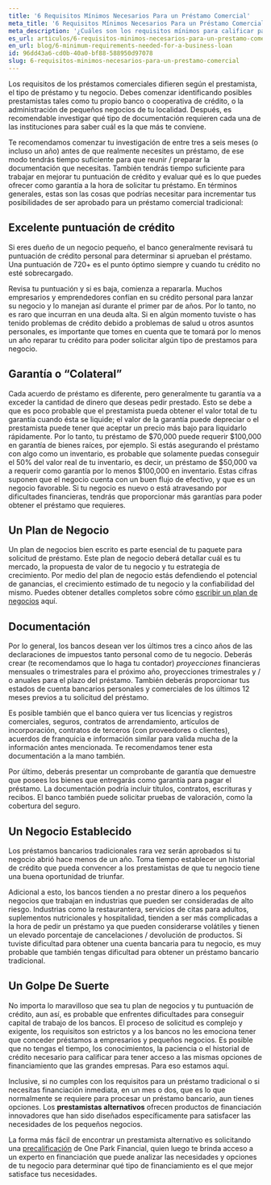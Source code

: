 ```yaml
---
title: '6 Requisitos Mínimos Necesarios Para un Préstamo Comercial'
meta_title: '6 Requisitos Mínimos Necesarios Para un Préstamo Comercial'
meta_description: '¿Cuáles son los requisitos mínimos para calificar para un préstamo para pequeños negocios? Un excelente historial de crédito, garantías, un negocio establecido, mucha documentación y un poco de suerte.'
es_url: articulos/6-requisitos-minimos-necesarios-para-un-prestamo-comercial
en_url: blog/6-minimum-requirements-needed-for-a-business-loan
id: 96dd43a6-cd0b-40a0-bf88-588950d97078
slug: 6-requisitos-minimos-necesarios-para-un-prestamo-comercial
---
```

<p>Los requisitos de los pr&eacute;stamos comerciales difieren seg&uacute;n el prestamista, el tipo de pr&eacute;stamo y tu negocio. Debes comenzar identificando posibles prestamistas tales como tu propio banco o cooperativa de cr&eacute;dito, o la administraci&oacute;n de peque&ntilde;os negocios de tu localidad. Despu&eacute;s, es recomendable investigar qu&eacute; tipo de documentaci&oacute;n requieren cada una de las instituciones para saber cu&aacute;l es la que m&aacute;s te conviene.</p>

<p>Te recomendamos comenzar tu investigaci&oacute;n de entre tres a seis meses (o incluso un a&ntilde;o) antes de que realmente necesites un pr&eacute;stamo, de ese modo tendr&aacute;s tiempo suficiente para que reunir / preparar la documentaci&oacute;n que necesitas. Tambi&eacute;n tendr&aacute;s tiempo suficiente para trabajar en mejorar tu puntuaci&oacute;n de cr&eacute;dito y evaluar qu&eacute; es lo que puedes ofrecer como garant&iacute;a a la hora de solicitar tu pr&eacute;stamo. En t&eacute;rminos generales, estas son las cosas que podr&iacute;as necesitar para incrementar tus posibilidades de ser aprobado para un pr&eacute;stamo comercial tradicional:</p>

<h2>Excelente puntuaci&oacute;n de cr&eacute;dito</h2>

<p>Si eres due&ntilde;o de un negocio peque&ntilde;o, el banco generalmente revisar&aacute; tu puntuaci&oacute;n de cr&eacute;dito personal para determinar si aprueban el pr&eacute;stamo. Una puntuaci&oacute;n de 720+ es el punto &oacute;ptimo siempre y cuando tu cr&eacute;dito no est&eacute; sobrecargado.</p>

<p>Revisa tu puntuaci&oacute;n y si es baja, comienza a repararla. Muchos empresarios y emprendedores conf&iacute;an en su cr&eacute;dito personal para lanzar su negocio y lo manejan as&iacute; durante el primer par de a&ntilde;os. Por lo tanto, no es raro que incurran en una deuda alta. Si en alg&uacute;n momento tuviste o has tenido problemas de cr&eacute;dito debido a problemas de salud u otros asuntos personales, es importante que tomes en cuenta que te tomar&aacute; por lo menos un a&ntilde;o reparar tu cr&eacute;dito para poder solicitar alg&uacute;n tipo de prestamos para negocio.</p>

<h2>Garant&iacute;a o &ldquo;Colateral&rdquo;</h2>

<p>Cada acuerdo de pr&eacute;stamo es diferente, pero generalmente tu garant&iacute;a va a exceder la cantidad de dinero que deseas pedir prestado. Esto se debe a que es poco probable que el prestamista pueda obtener el valor total de tu garant&iacute;a cuando &eacute;sta se liquide; el valor de la garant&iacute;a puede depreciar o el prestamista puede tener que aceptar un precio m&aacute;s bajo para liquidarlo r&aacute;pidamente. Por lo tanto, tu pr&eacute;stamo de $70,000 puede requerir $100,000 en garant&iacute;a de bienes ra&iacute;ces, por ejemplo. Si est&aacute;s asegurando el pr&eacute;stamo con algo como un inventario, es probable que solamente puedas conseguir el 50% del valor real de tu inventario, es decir, un pr&eacute;stamo de $50,000 va a requerir como garant&iacute;a por lo menos $100,000 en inventario. Estas cifras suponen que el negocio cuenta con un buen flujo de efectivo, y que es un negocio favorable. Si tu negocio es nuevo o est&aacute; atravesando por dificultades financieras, tendr&aacute;s que proporcionar m&aacute;s garant&iacute;as para poder obtener el pr&eacute;stamo que requieres.</p>

<h2>Un Plan de Negocio</h2>

<p>Un plan de negocios bien escrito es parte esencial de tu paquete para solicitud de pr&eacute;stamo. Este plan de negocio deber&aacute; detallar cu&aacute;l es tu mercado, la propuesta de valor de tu negocio y tu estrategia de crecimiento. Por medio del plan de negocio est&aacute;s defendiendo el potencial de ganancias, el crecimiento estimado de tu negocio y la confiabilidad del mismo. Puedes obtener detalles completos sobre c&oacute;mo <a href="https://www.oneparkfinancial.com/es/articulos/como-escribir-un-plan-de-negocios">escribir un plan de negocios</a> aqu&iacute;.</p>

<h2>Documentaci&oacute;n</h2>

<p>Por lo general, los bancos desean ver los &uacute;ltimos tres a cinco a&ntilde;os de las declaraciones de impuestos tanto personal como de tu negocio. Deber&aacute;s crear (te recomendamos que lo haga tu contador) <em>proyecciones</em> financieras mensuales o trimestrales para el pr&oacute;ximo a&ntilde;o, proyecciones trimestrales y / o anuales para el plazo del pr&eacute;stamo. Tambi&eacute;n deber&aacute;s proporcionar tus estados de cuenta bancarios personales y comerciales de los &uacute;ltimos 12 meses previos a tu solicitud del pr&eacute;stamo.</p>

<p>Es posible tambi&eacute;n que el banco quiera ver tus licencias y registros comerciales, seguros, contratos de arrendamiento, art&iacute;culos de incorporaci&oacute;n, contratos de terceros (con proveedores o clientes), acuerdos de franquicia e informaci&oacute;n similar para valida mucha de la informaci&oacute;n antes mencionada. Te recomendamos tener esta documentaci&oacute;n a la mano tambi&eacute;n.</p>

<p>Por &uacute;ltimo, deber&aacute;s presentar un comprobante de garant&iacute;a que demuestre que posees los bienes que entregar&aacute;s como garant&iacute;a para pagar el pr&eacute;stamo. La documentaci&oacute;n podr&iacute;a incluir t&iacute;tulos, contratos, escrituras y recibos. El banco tambi&eacute;n puede solicitar pruebas de valoraci&oacute;n, como la cobertura del seguro.</p>

<h2>Un Negocio Establecido</h2>

<p>Los pr&eacute;stamos bancarios tradicionales rara vez ser&aacute;n aprobados si tu negocio abri&oacute; hace menos de un a&ntilde;o. Toma tiempo establecer un historial de cr&eacute;dito que pueda convencer a los prestamistas de que tu negocio tiene una buena oportunidad de triunfar.</p>

<p>Adicional a esto, los bancos tienden a no prestar dinero a los peque&ntilde;os negocios que trabajan en industrias que pueden ser consideradas de alto riesgo. Industrias como la restaurantera, servicios de citas para adultos, suplementos nutricionales y hospitalidad, tienden a ser m&aacute;s complicadas a la hora de pedir un pr&eacute;stamo ya que pueden considerarse vol&aacute;tiles y tienen un elevado porcentaje de cancelaciones / devoluci&oacute;n de productos. Si tuviste dificultad para obtener una cuenta bancaria para tu negocio, es muy probable que tambi&eacute;n tengas dificultad para obtener un pr&eacute;stamo bancario tradicional.</p>

<h2>Un Golpe De Suerte</h2>

<p>No importa lo maravilloso que sea tu plan de negocios y tu puntuaci&oacute;n de cr&eacute;dito, aun as&iacute;, es probable que enfrentes dificultades para conseguir capital de trabajo de los bancos. El proceso de solicitud es complejo y exigente, los requisitos son estrictos y a los bancos no les emociona tener que conceder pr&eacute;stamos a empresarios y peque&ntilde;os negocios. Es posible que no tengas el tiempo, los conocimientos, la paciencia o el historial de cr&eacute;dito necesario para calificar para tener acceso a las mismas opciones de financiamiento que las grandes empresas. Para eso estamos aqu&iacute;.</p>

<p>Inclusive, si no cumples con los requisitos para un pr&eacute;stamo tradicional o si necesitas financiaci&oacute;n inmediata, en un mes o dos, que es lo que normalmente se requiere para procesar un pr&eacute;stamo bancario, aun tienes opciones. Los <strong>prestamistas alternativos</strong> ofrecen productos de financiaci&oacute;n innovadores que han sido dise&ntilde;ados espec&iacute;ficamente para satisfacer las necesidades de los peque&ntilde;os negocios.&nbsp;</p>

<p>La forma m&aacute;s f&aacute;cil de encontrar un prestamista alternativo es solicitando una <a href="https://www.oneparkfinancial.com/es/preaprob">precalificaci&oacute;n</a> de One Park Financial, quien luego te brinda acceso a un experto en financiaci&oacute;n que puede analizar las necesidades y opciones de tu negocio para determinar qu&eacute; tipo de financiamiento es el que mejor satisface tus necesidades.</p>